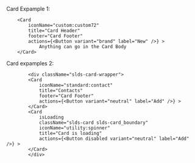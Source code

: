 Card Expample 1:

        <Card
            iconName="custom:custom72"
            title="Card Header"
            footer="Card Footer"
            actions={<Button variant="brand" label="New" />} >
                Anything can go in the Card Body
        </Card>

Card expamples 2:

            <div className="slds-card-wrapper">
            <Card
                iconName="standard:contact"
                title="Contacts"
                footer="Card Footer"
                actions={<Button variant="neutral" label="Add" />} >
            </Card>
            <Card
                isLoading
                className="slds-card slds-card_boundary"
                iconName="utility:spinner"
                title="Card is loading"
                actions={<Button disabled variant="neutral" label="Add" />} >
            </Card>
            </div>